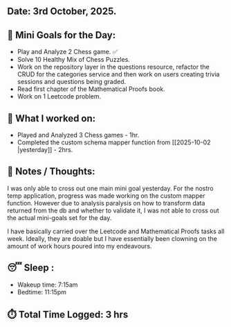 ## Date: 3rd October, 2025.

## 🎯 Mini Goals for the Day:
- Play and Analyze 2 Chess game. ✅
- Solve 10 Healthy Mix of Chess Puzzles.
- Work on the repository layer in the questions resource, refactor the CRUD for the categories service and then work on users creating trivia sessions and questions being graded. 
- Read first chapter of the Mathematical Proofs book.
- Work on 1 Leetcode problem.
## 📖 What I worked on:
- Played and Analyzed 3 Chess games - 1hr.
- Completed the custom schema mapper function from [[2025-10-02 |yesterday]] - 2hrs.
## 📝 Notes / Thoughts:
I was only able to cross out one main mini goal yesterday. For the nostro temp application, progress was made working on the custom mapper function. However due to analysis paralysis on how to transform data returned from the db and whether to validate it, I was not able to cross out the actual mini-goals set for the day. 

I have basically carried over the Leetcode and Mathematical Proofs tasks all week. Ideally, they are doable but I have essentially been clowning on the amount of work hours poured into my endeavours.
## 😴 Sleep :
- Wakeup time: 7:15am
- Bedtime: 11:15pm
## ⏱️ Total Time Logged:  3 hrs